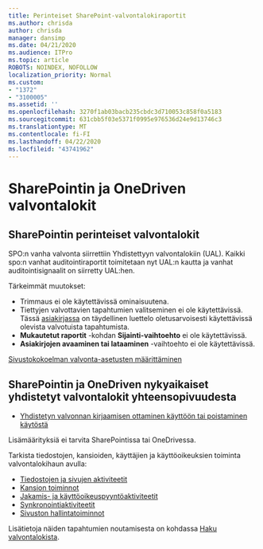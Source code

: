 ```yaml
---
title: Perinteiset SharePoint-valvontalokiraportit
ms.author: chrisda
author: chrisda
manager: dansimp
ms.date: 04/21/2020
ms.audience: ITPro
ms.topic: article
ROBOTS: NOINDEX, NOFOLLOW
localization_priority: Normal
ms.custom:
- "1372"
- "3100005"
ms.assetid: ''
ms.openlocfilehash: 3270f1ab03bacb235cbdc3d710053c858f0a5183
ms.sourcegitcommit: 631cbb5f03e5371f0995e976536d24e9d13746c3
ms.translationtype: MT
ms.contentlocale: fi-FI
ms.lasthandoff: 04/22/2020
ms.locfileid: "43741962"
---
```

# <a name="sharepoint-and-onedrive-audit-logs"></a>SharePointin ja OneDriven valvontalokit

## <a name="sharepoint-classic-audit-logs"></a>SharePointin perinteiset valvontalokit

SPO:n vanha valvonta siirrettiin Yhdistettyyn valvontalokiin (UAL). Kaikki spo:n vanhat auditointiraportit toimitetaan nyt UAL:n kautta ja vanhat auditointisignaalit on siirretty UAL:hen.

Tärkeimmät muutokset:

* Trimmaus ei ole käytettävissä ominaisuutena.
* Tiettyjen valvottavien tapahtumien valitseminen ei ole käytettävissä. Tässä [asiakirjassa](https://docs.microsoft.com/office365/securitycompliance/search-the-audit-log-in-security-and-compliance) on täydellinen luettelo oletusarvoisesti käytettävissä olevista valvotuista tapahtumista.
* **Mukautetut raportit** -kohdan **Sijainti-vaihtoehto** ei ole käytettävissä.
* **Asiakirjojen avaaminen tai lataaminen** -vaihtoehto ei ole käytettävissä.

[Sivustokokoelman valvonta-asetusten määrittäminen](https://support.office.com/article/Configure-audit-settings-for-a-site-collection-A9920C97-38C0-44F2-8BCB-4CF1E2AE22D2)

## <a name="sharepoint-and-onedrive-modern-unified-audit-logs-from-compliance"></a>SharePointin ja OneDriven nykyaikaiset yhdistetyt valvontalokit yhteensopivuudesta

* [Yhdistetyn valvonnan kirjaamisen ottaminen käyttöön tai poistaminen käytöstä](https://docs.microsoft.com/office365/securitycompliance/turn-audit-log-search-on-or-off) 

Lisämäärityksiä ei tarvita SharePointissa tai OneDrivessa.

Tarkista tiedostojen, kansioiden, käyttäjien ja käyttöoikeuksien toiminta valvontalokihaun avulla:

* [Tiedostojen ja sivujen aktiviteetit](https://docs.microsoft.com/office365/securitycompliance/search-the-audit-log-in-security-and-compliance)
* [Kansion toiminnot](https://docs.microsoft.com/office365/securitycompliance/search-the-audit-log-in-security-and-compliance#folder-activities)
* [Jakamis- ja käyttöoikeuspyyntöaktiviteetit](https://docs.microsoft.com/office365/securitycompliance/search-the-audit-log-in-security-and-compliance#sharing-and-access-request-activities)
* [Synkronointiaktiviteetit](https://docs.microsoft.com/office365/securitycompliance/search-the-audit-log-in-security-and-compliance#synchronization-activities)
* [Sivuston hallintatoiminnot](https://docs.microsoft.com/office365/securitycompliance/search-the-audit-log-in-security-and-compliance#site-administration-activities)

Lisätietoja näiden tapahtumien noutamisesta on kohdassa [Haku valvontalokista](https://docs.microsoft.com/office365/securitycompliance/search-the-audit-log-in-security-and-compliance#search-the-audit-log).
